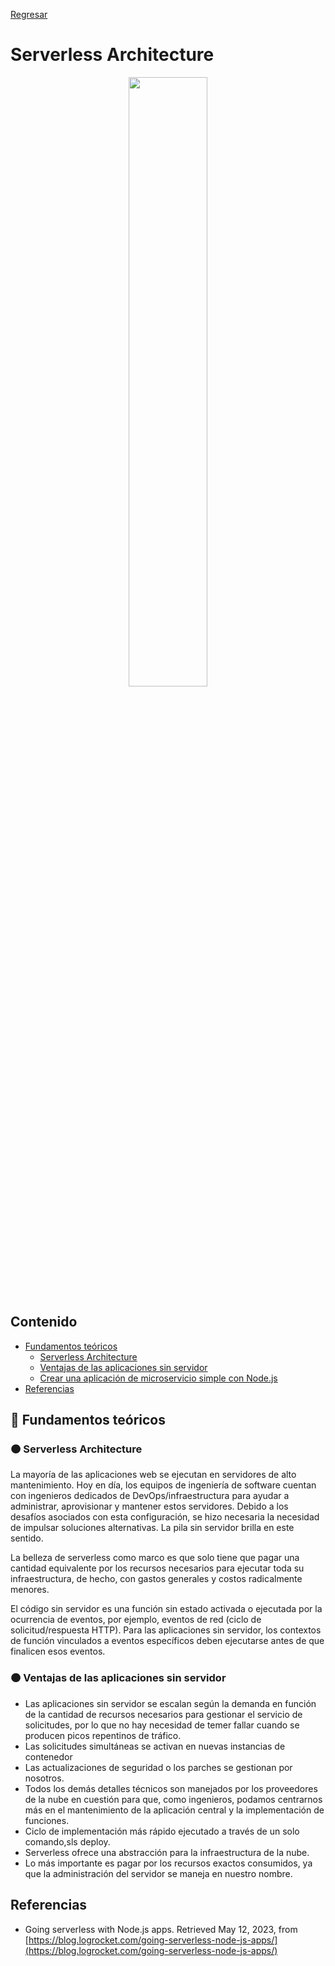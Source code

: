 [Regresar](/CodingBootcampsESPOL-FullStackDeveloper/)

# Serverless Architecture

<p align="center">
<img src="https://bs-uploads.toptal.io/blackfish-uploads/components/seo/content/og_image_file/og_image/912630/REDESIGN_Implementing-Serverless-Node.js-Functions-Using-Google-Cloud_Luke-Social-e771294bfbdc9fd474c07d98cd10cd72.png" width="50%"/>
</p>

## Contenido

- [Fundamentos teóricos](#fundamentos_teoricos)
  - [Serverless Architecture](#comments)
  - [Ventajas de las aplicaciones sin servidor](#comment)
  - [Crear una aplicación de microservicio simple con Node.js](#comment)
- [Referencias](#referencias)

<a name="fundamentos_teoricos"> </a>

## 📑 Fundamentos teóricos

<a name="comments"> </a>

### 🟠 Serverless Architecture

La mayoría de las aplicaciones web se ejecutan en servidores de alto mantenimiento. Hoy en día, los equipos de ingeniería de software cuentan con ingenieros dedicados de DevOps/infraestructura para ayudar a administrar, aprovisionar y mantener estos servidores. Debido a los desafíos asociados con esta configuración, se hizo necesaria la necesidad de impulsar soluciones alternativas. La pila sin servidor brilla en este sentido.

La belleza de serverless como marco es que solo tiene que pagar una cantidad equivalente por los recursos necesarios para ejecutar toda su infraestructura, de hecho, con gastos generales y costos radicalmente menores.

El código sin servidor es una función sin estado activada o ejecutada por la ocurrencia de eventos, por ejemplo, eventos de red (ciclo de solicitud/respuesta HTTP). Para las aplicaciones sin servidor, los contextos de función vinculados a eventos específicos deben ejecutarse antes de que finalicen esos eventos.

<a name="comment"> </a>

### 🟠 Ventajas de las aplicaciones sin servidor

*  Las aplicaciones sin servidor se escalan según la demanda en función de la cantidad de recursos necesarios para gestionar el servicio de solicitudes, por lo que no hay necesidad de temer fallar cuando se producen picos repentinos de tráfico.
*  Las solicitudes simultáneas se activan en nuevas instancias de contenedor
*  Las actualizaciones de seguridad o los parches se gestionan por nosotros.
*  Todos los demás detalles técnicos son manejados por los proveedores de la nube en cuestión para que, como ingenieros, podamos centrarnos más en el mantenimiento de la aplicación central y la implementación de funciones.
*  Ciclo de implementación más rápido ejecutado a través de un solo comando,sls deploy.
*  Serverless ofrece una abstracción para la infraestructura de la nube.
*  Lo más importante es pagar por los recursos exactos consumidos, ya que la administración del servidor se maneja en nuestro nombre.


<a name="referencias"></a>

## Referencias

* Going serverless with Node.js apps. Retrieved May 12, 2023, from [https://blog.logrocket.com/going-serverless-node-js-apps/](https://blog.logrocket.com/going-serverless-node-js-apps/)